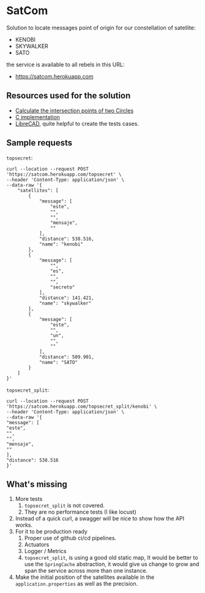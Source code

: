 # SatCom

Solution to locate messages point of origin for our constellation of satellite:

- KENOBI
- SKYWALKER
- SATO

the service is available to all rebels in this URL:
- https://satcom.herokuapp.com

## Resources used for the solution

- [Calculate the intersection points of two Circles](https://www.xarg.org/2016/07/calculate-the-intersection-points-of-two-circles/)
- [C implementation](http://paulbourke.net/geometry/circlesphere/tvoght.c)
- [LibreCAD](https://librecad.org/), quite helpful to create the tests cases.

## Sample requests

`topsecret`:

```
curl --location --request POST 'https://satcom.herokuapp.com/topsecret' \
--header 'Content-Type: application/json' \
--data-raw '{
    "satellites": [
        {
            "message": [
                "este",
                "",
                "",
                "mensaje",
                ""
            ],
            "distance": 538.516,
            "name": "kenobi"
        },
        {
            "message": [
                "",
                "es",
                "",
                "",
                "secreto"
            ],
            "distance": 141.421,
            "name": "skywalker"
        },
        {
            "message": [
                "este",
                "",
                "un",
                "",
                ""
            ],
            "distance": 509.901,
            "name": "SATO"
        }
    ]
}'
```


`topsecret_split`:

```
curl --location --request POST 'https://satcom.herokuapp.com/topsecret_split/kenobi' \
--header 'Content-Type: application/json' \
--data-raw '{
"message": [
"este",
"",
"",
"mensaje",
""
],
"distance": 538.516
}'
```

## What's missing

1. More tests
    1. `topsecret_split` is not covered.
    2. They are no performance tests (I like locust)
2. Instead of a quick curl, a swagger will be nice to show how the API works.
3. For it to be production ready
    1. Proper use of github ci/cd pipelines.
    2. Actuators
    3. Logger / Metrics
    4. `topsecret_split`, is using a good old static map, It would be better to use the `SpringCache` abstraction, it would give us change to grow and span the service across more than one instance.
4. Make the initial position of the satellites available in the `application.properties` as well as the precision.
